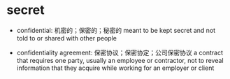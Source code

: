 # secret

- confidential: 机密的；保密的；秘密的 meant to be kept secret and not told to or shared with other people

- confidentiality agreement: 保密协议；保密协定；公司保密协议 a contract that requires one party, usually an employee or contractor, not to reveal information that they acquire while working for an employer or client

